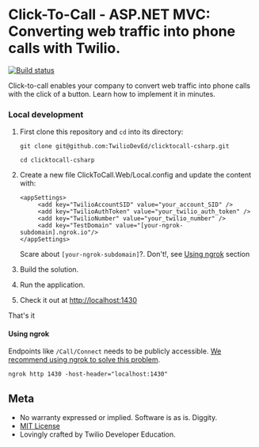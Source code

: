 # Click-To-Call - ASP.NET MVC: Converting web traffic into phone calls with Twilio.

[![Build status](https://ci.appveyor.com/api/projects/status/vs9wpc0k3b6c9ixw?svg=true)](https://ci.appveyor.com/project/TwilioDevEd/clicktocall-csharp)

Click-to-call enables your company to convert web traffic into phone calls with the click of a button. Learn how to implement it in minutes.

### Local development

1. First clone this repository and `cd` into its directory:
   ```
   git clone git@github.com:TwilioDevEd/clicktocall-csharp.git

   cd clicktocall-csharp
   ```

2. Create a new file ClickToCall.Web/Local.config and update the content with:

   ```
   <appSettings>
        <add key="TwilioAccountSID" value="your_account_SID" />
	    <add key="TwilioAuthToken" value="your_twilio_auth_token" />
	    <add key="TwilioNumber" value="your_twilio_number" />
	    <add key="TestDomain" value="[your-ngrok-subdomain].ngrok.io"/>
   </appSettings>
   ```
  
    Scare about ```[your-ngrok-subdomain]```?. Don't!, see [Using ngrok](#ngrok) section

3. Build the solution.

4. Run the application.

5. Check it out at [http://localhost:1430](http://localhost:1430)

That's it

#### Using ngrok<a name="ngrok">

Endpoints like `/Call/Connect` needs to be publicly accessible. [We recommend using ngrok to solve this problem](https://www.twilio.com/blog/2015/09/6-awesome-reasons-to-use-ngrok-when-testing-webhooks.html).

```
ngrok http 1430 -host-header="localhost:1430"
```

## Meta

* No warranty expressed or implied. Software is as is. Diggity.
* [MIT License](http://www.opensource.org/licenses/mit-license.html)
* Lovingly crafted by Twilio Developer Education.
